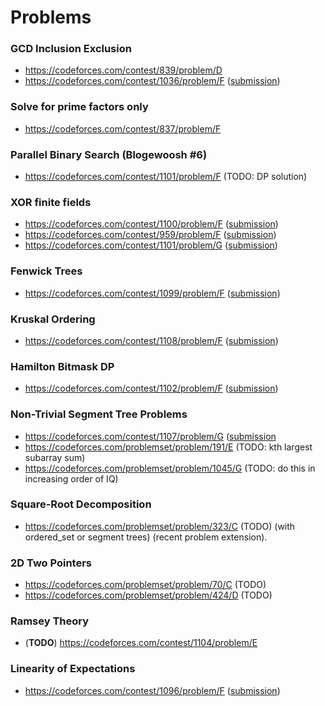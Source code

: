 # Problems  

### GCD Inclusion Exclusion
* https://codeforces.com/contest/839/problem/D
* https://codeforces.com/contest/1036/problem/F ([submission](https://codeforces.com/contest/1036/submission/49042562))

### Solve for prime factors only
* https://codeforces.com/contest/837/problem/F

### Parallel Binary Search (Blogewoosh #6)
* https://codeforces.com/contest/1101/problem/F (TODO: DP solution)

### XOR finite fields
* https://codeforces.com/contest/1100/problem/F ([submission](https://codeforces.com/contest/1100/submission/48351596))
* https://codeforces.com/contest/959/problem/F ([submission](https://codeforces.com/contest/959/submission/48876636))
* https://codeforces.com/contest/1101/problem/G ([submission](https://codeforces.com/contest/1101/submission/48470744))

### Fenwick Trees 
* https://codeforces.com/contest/1099/problem/F ([submission](https://codeforces.com/contest/1099/submission/48487650))

### Kruskal Ordering
* https://codeforces.com/contest/1108/problem/F ([submission](https://codeforces.com/contest/1108/submission/48859776))

### Hamilton Bitmask DP
* https://codeforces.com/contest/1102/problem/F ([submission](https://codeforces.com/contest/1102/submission/48174909))

### Non-Trivial Segment Tree Problems
* https://codeforces.com/contest/1107/problem/G ([submission](https://codeforces.com/contest/1107/submission/49037542)
* https://codeforces.com/problemset/problem/191/E (TODO: kth largest subarray sum)
* https://codeforces.com/problemset/problem/1045/G (TODO: do this in increasing order of IQ)

### Square-Root Decomposition
* https://codeforces.com/problemset/problem/323/C (TODO) (with ordered_set or segment trees) (recent problem extension).

### 2D Two Pointers
* https://codeforces.com/problemset/problem/70/C (TODO)
* https://codeforces.com/problemset/problem/424/D (TODO)

### Ramsey Theory
* (__TODO__) https://codeforces.com/contest/1104/problem/E

### Linearity of Expectations
* https://codeforces.com/contest/1096/problem/F ([submission](https://codeforces.com/contest/1096/submission/49203495))

